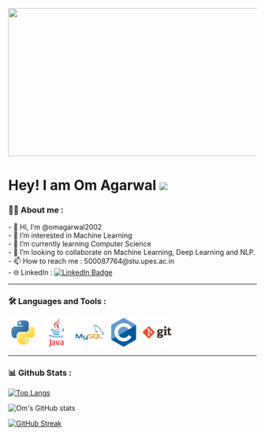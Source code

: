 <div align="center">
  <img src="https://media.giphy.com/media/dWesBcTLavkZuG35MI/giphy.gif" width="600" height="300"/>
</div>

<h1>
  Hey! I am Om Agarwal
  <img src="https://media.giphy.com/media/hvRJCLFzcasrR4ia7z/giphy.gif" width="30px"/>
</h1>

### 👨‍💻 About me :
<div>
- 👋 Hi, I’m @omagarwal2002 <br>
- 👀 I’m interested in Machine Learning <br>
- 🌱 I’m currently learning Computer Science <br>
- 💞️ I’m looking to collaborate on Machine Learning, Deep Learning and NLP. <br>
- 📫 How to reach me : 500087764@stu.upes.ac.in   <br>
<div id="badges">
- 🌐 LinkedIn :  <a href="https://www.linkedin.com/in/om-agarwal-063404210/">
    <img src="https://img.shields.io/badge/LinkedIn-blue?style=for-the badge&logo=linkedin&logoColor=white" alt="LinkedIn Badge"/>
  </a>
</div>
  
---

### :hammer_and_wrench: Languages and Tools :
<div>
  <img src="https://github.com/devicons/devicon/blob/master/icons/python/python-original.svg" title="Python" alt="Python" width="60" height="60"/>&nbsp;
  <img src="https://github.com/devicons/devicon/blob/master/icons/java/java-original-wordmark.svg" title="Java" alt="Java" width="60" height="60"/>&nbsp;
  <img src="https://github.com/devicons/devicon/blob/master/icons/mysql/mysql-original-wordmark.svg" title="MySQL"  alt="MySQL" width="60" height="60"/>&nbsp;
  <img src="https://github.com/devicons/devicon/blob/master/icons/c/c-original.svg" title="C" alt="C" width="60" height="60"/>&nbsp;
  <img src="https://github.com/devicons/devicon/blob/master/icons/git/git-original-wordmark.svg" title="Git" **alt="Git" width="60" height="60"/>
</div>

---

### 📊 Github Stats :
[![Top Langs](https://github-readme-stats.vercel.app/api/top-langs/?username=omagarwal2002&layout=compact&theme=vision-friendly-dark)](https://github.com/anuraghazra/github-readme-stats)
  
![Om's GitHub stats](https://github-readme-stats.vercel.app/api?username=omagarwal2002&theme=chartreuse-dark&show_icons=true)
  
[![GitHub Streak](http://github-readme-streak-stats.herokuapp.com?user=omagarwal2002&theme=dark)](https://git.io/streak-stats)
